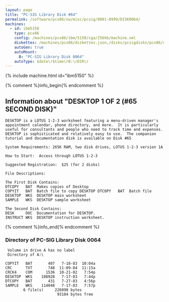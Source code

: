 ```yaml
---
layout: page
title: "PC-SIG Library Disk #64"
permalink: /software/pcx86/sw/misc/pcsig/0001-0999/DISK0064/
machines:
  - id: ibm5150
    type: pcx86
    config: /machines/pcx86/ibm/5150/cga/256kb/machine.xml
    diskettes: /machines/pcx86/diskettes.json,/disks/pcsigdisks/pcx86/diskettes.json
    autoGen: true
    autoMount:
      B: "PC-SIG Library Disk 0064"
    autoType: $date\r$time\rB:\rDIR\r
---
```


{% include machine.html id="ibm5150" %}

{% comment %}info_begin{% endcomment %}

## Information about "DESKTOP 1 OF 2  (#65 SECOND DISK)"

    DESKTOP is a LOTUS 1-2-3 worksheet featuring a menu-driven manager's
    appointment calendar, phone directory, and more.  It is particularly
    useful for consultants and people who need to track time and expenses.
    DESKTOP is sophisticated and relatively easy to use.  The companion
    tutorial and documentation disk is available on Disk #65
    
    System Requirements: 265K RAM, two disk drives, LOTUS 1-2-3 version 1A
    
    How to Start:  Access through LOTUS 1-2-3
    
    Suggested Registration:  $25 (for 2 disks)
    
    File Descriptions:
    
    The First Disk Contains:
    DTCOPY   BAT  Makes copies of Desktop
    COPYIT   BAT  Batch file to copy DESKTOP DTCOPY   BAT  Batch file
    DESKTOP  WKS  DESKTOP main worksheet
    SAMPLE   WKS  DESKTOP sample worksheet
    
    The Second Disk Contains:
    DESK     DOC  Documentation for DESKTOP.
    INSTRUCT WKS  DESKTOP instruction worksheet.
{% comment %}info_end{% endcomment %}


### Directory of PC-SIG Library Disk 0064

     Volume in drive A has no label
     Directory of A:\

    COPYIT   BAT       407   7-18-83  10:04a
    CRC      TXT       748  11-09-84  11:15a
    CRCK4    COM      1536  10-21-82   7:54p
    DESKTOP  WKS    108928   7-17-83   7:44p
    DTCOPY   BAT       431   7-27-83   4:56p
    SAMPLE   WKS    114048   7-17-83   7:57p
            6 file(s)     226098 bytes
                           93184 bytes free
